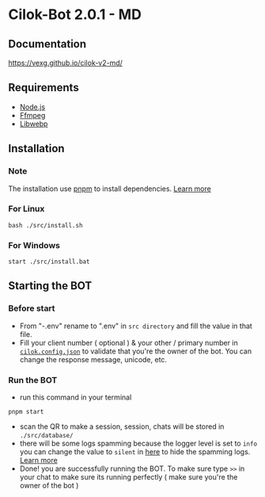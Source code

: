 # Cilok-Bot 2.0.1 - MD

## Documentation
https://vexg.github.io/cilok-v2-md/

## Requirements
- [Node.js](https://nodejs.org/en/)
- [Ffmpeg](https://github.com/BtbN/FFmpeg-Builds/releases)
- [Libwebp](https://storage.googleapis.com/downloads.webmproject.org/releases/webp/index.html)


## Installation
### Note
The installation use [pnpm](https://pnpm.io/) to install dependencies. [Learn more](https://pnpm.io/motivation)
### For Linux
```
bash ./src/install.sh
```
### For Windows
```
start ./src/install.bat
```
 
## Starting the BOT
### Before start
- From "-.env" rename to ".env" in ```src directory``` and fill the value in that file.
- Fill your client number ( optional ) & your other / primary number in [```cilok.config.json```](https://github.com/VEXG/cilok-v2-md/blob/f93ce0ec32b83ccc1f99f552346632808a6a33ae/src/cilok.config.json#L4) to validate that you're the owner of the bot. You can change the response message, unicode, etc.

### Run the BOT
 - run this command in your terminal
```
pnpm start
```
- scan the QR to make a session, session, chats will be stored in ```./src/database/```
- there will be some logs spamming because the logger level is set to ```info``` you can change the value to ```silent``` in [here](https://github.com/VEXG/cilok-v2-md/blob/f93ce0ec32b83ccc1f99f552346632808a6a33ae/lib/connection.ts#L19) to hide the spamming logs. [Learn more](https://github.com/pinojs/pino/blob/master/docs/api.md#loggerlevels-object)
- Done! you are successfully running the BOT. To make sure type ```>>``` in your chat to make sure its running perfectly ( make sure you're the owner of the bot )